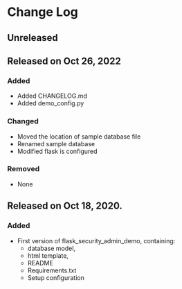 # Change Log

## Unreleased

## Released on Oct 26, 2022

### Added

* Added CHANGELOG.md
* Added demo_config.py

### Changed

* Moved the location of sample database file
* Renamed sample database
* Modified flask is configured


### Removed

* None

## Released on Oct 18, 2020.

### Added

* First version of flask_security_admin_demo, containing:
	- database model,
	- html template,
	- README
	- Requirements.txt
	- Setup configuration